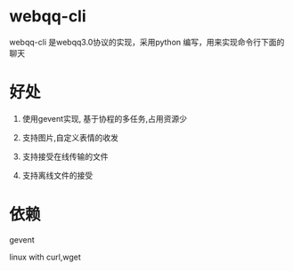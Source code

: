webqq-cli
===========

webqq-cli 是webqq3.0协议的实现，采用python 编写，用来实现命令行下面的聊天

好处
====

1. 使用gevent实现, 基于协程的多任务,占用资源少

2. 支持图片,自定义表情的收发

3. 支持接受在线传输的文件

4. 支持离线文件的接受



依赖
====

gevent 

linux with curl,wget


